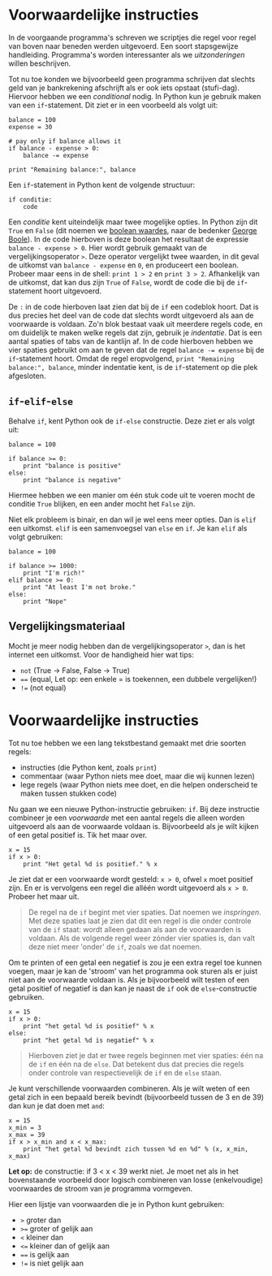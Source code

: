 # Voorwaardelijke instructies

In de voorgaande programma's schreven we scriptjes die regel voor regel van boven naar beneden werden uitgevoerd. Een soort stapsgewijze handleiding. Programma's worden interessanter als we *uitzonderingen* willen beschrijven.

Tot nu toe konden we bijvoorbeeld geen programma schrijven dat slechts geld van je bankrekening afschrijft als er ook iets opstaat (stufi-dag). Hiervoor hebben we een *conditional* nodig. In Python kun je gebruik maken van een `if`-statement. Dit ziet er in een voorbeeld als volgt uit:

	balance = 100
	expense = 30

	# pay only if balance allows it 
	if balance - expense > 0:
	    balance -= expense

	print "Remaining balance:", balance

Een `if`-statement in Python kent de volgende structuur:

	if conditie:
	    code
	
Een *conditie* kent uiteindelijk maar twee mogelijke opties. In Python zijn dit `True` en `False` (dit noemen we [boolean waardes](https://en.wikipedia.org/wiki/Boolean_algebra#Values), naar de bedenker [George Boole](https://en.wikipedia.org/wiki/Boolean_algebra#Values)). In de code hierboven is deze boolean het resultaat de expressie `balance - expense > 0`. Hier wordt gebruik gemaakt van de vergelijkingsoperator `>`. Deze operator vergelijkt twee waarden, in dit geval de uitkomst van `balance - expense` en `0`, en produceert een boolean. Probeer maar eens in de shell: `print 1 > 2` en `print 3 > 2`. Afhankelijk van de uitkomst, dat kan dus zijn `True` of `False`, wordt de code die bij de `if`-statement hoort uitgevoerd.

De `:` in de code hierboven laat zien dat bij de `if` een codeblok hoort. Dat is dus precies het deel van de code dat slechts wordt uitgevoerd als aan de voorwaarde is voldaan. Zo'n blok bestaat vaak uit meerdere regels code, en om duidelijk te maken welke regels dat zijn, gebruik je *indentatie*. Dat is een aantal spaties of tabs van de kantlijn af. In de code hierboven hebben we vier spaties gebruikt om aan te geven dat de regel `balance -= expense` bij de `if`-statement hoort. Omdat de regel eropvolgend, `print "Remaining balance:", balance`, minder indentatie kent, is de `if`-statement op die plek afgesloten.


## `if`-`elif`-`else`

Behalve `if`, kent Python ook de `if-else` constructie. Deze ziet er als volgt uit:


	balance = 100

	if balance >= 0:
	    print "balance is positive"
	else:
	    print "balance is negative"


Hiermee hebben we een manier om één stuk code uit te voeren mocht de conditie `True` blijken, en een ander mocht het `False` zijn.

Niet elk probleem is binair, en dan wil je wel eens meer opties. Dan is `elif` een uitkomst. `elif` is een samenvoegsel van `else` en `if`. Je kan `elif` als volgt gebruiken:

	balance = 100

	if balance >= 1000:
	    print "I'm rich!"
	elif balance >= 0:
	    print "At least I'm not broke."
	else:
	    print "Nope"


## Vergelijkingsmateriaal

Mocht je meer nodig hebben dan de vergelijkingsoperator `>`, dan is het internet een uitkomst. Voor de handigheid hier wat tips:

* `not` (True -> False, False -> True)
* `==`  (equal, Let op: een enkele = is toekennen, een dubbele vergelijken!)
* `!=`  (not equal)





# Voorwaardelijke instructies

Tot nu toe hebben we een lang tekstbestand gemaakt met drie soorten regels:

- instructies (die Python kent, zoals `print`)
- commentaar (waar Python niets mee doet, maar die wij kunnen lezen)
- lege regels (waar Python niets mee doet, en die helpen onderscheid te maken tussen stukken code)

Nu gaan we een nieuwe Python-instructie gebruiken: `if`. Bij deze instructie combineer je een *voorwaarde* met een aantal regels die alleen worden uitgevoerd als aan de voorwaarde voldaan is. Bijvoorbeeld als je wilt kijken of een getal positief is. Tik het maar over.
	
	x = 15
	if x > 0:
	    print "Het getal %d is positief." % x

Je ziet dat er een voorwaarde wordt gesteld: `x > 0`, ofwel `x` moet positief zijn. En er is vervolgens een regel die alléén wordt uitgevoerd als `x > 0`. Probeer het maar uit.

> De regel na de `if` begint met vier spaties. Dat noemen we *inspringen*. Met deze spaties laat je zien dat dit een regel is die onder controle van de `if` staat: wordt alleen gedaan als aan de voorwaarden is voldaan. Als de volgende regel weer zónder vier spaties is, dan valt deze niet meer 'onder' de `if`, zoals we dat noemen.

Om te printen of een getal een negatief is zou je een extra regel toe kunnen voegen, maar je kan de 'stroom' van het programma ook sturen als er juist niet aan de voorwaarde voldaan is. Als je bijvoorbeeld wilt testen of een getal positief of negatief is dan kan je naast de `if` ook de `else`-constructie gebruiken.

	x = 15
	if x > 0:
	    print "het getal %d is positief" % x
	else:
        print "het getal %d is negatief" % x

> Hierboven ziet je dat er twee regels beginnen met vier spaties: één na de `if` en één na de `else`. Dat betekent dus dat precies die regels onder controle van respectievelijk de `if` en de `else` staan.

Je kunt verschillende voorwaarden combineren. Als je wilt weten of een getal zich in een bepaald bereik bevindt (bijvoorbeeld tussen de 3 en de 39) dan kun je dat doen met `and`:

	x = 15
    x_min = 3
    x_max = 39	
	if x > x_min and x < x_max:
	    print "het getal %d bevindt zich tussen %d en %d" % (x, x_min, x_max)

**Let op:** de constructie: if 3 < x < 39 werkt niet. Je moet net als in het bovenstaande voorbeeld door logisch combineren van losse (enkelvoudige) voorwaardes de stroom van je programma vormgeven.

Hier een lijstje van voorwaarden die je in Python kunt gebruiken:

- `>` 	groter dan
- `>=`	groter of gelijk aan
- `<` 	kleiner dan
- `<=`	kleiner dan of gelijk aan
- `==`	is gelijk aan
- `!=`	is niet gelijk aan

